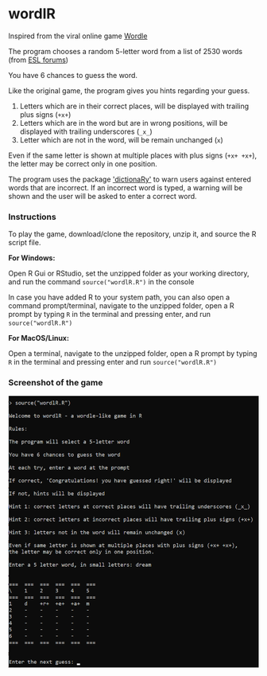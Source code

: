 # wordlR

Inspired from the viral online game [Wordle](https://www.powerlanguage.co.uk/wordle/)

The program chooses a random 5-letter word from a list of 2530 words (from [ESL forums](https://eslforums.com/5-letter-words/))

You have 6 chances to guess the word.

Like the original game, the program gives you hints regarding your guess.
1. Letters which are in their correct places, will be displayed with trailing plus signs (`+x+`)
2. Letters which are in the word but are in wrong positions, will be displayed with trailing underscores (`_x_`)
3. Letter which are not in the word, will be remain unchanged (` x `)

Even if the same letter is shown at multiple places with plus signs (`+x+ +x+`), the letter may be correct only in one position.

The program uses the package ['dictionaRy'](https://cran.r-project.org/web/packages/dictionaRy/index.html) to warn users against entered words that are incorrect. If an incorrect word is typed, a warning will be shown and the user will be asked to enter a correct word.

### Instructions

To play the game, download/clone the repository, unzip it, and source the R script file.

**For Windows:**

Open R Gui or RStudio, set the unzipped folder as your working directory, and run the command `source("wordlR.R")` in the console

In case you have added R to your system path, you can also open a command prompt/terminal, navigate to the unzipped folder, open a R prompt by typing `R` in the terminal and pressing enter, and run `source("wordlR.R")`

**For MacOS/Linux:** 

Open a terminal, navigate to the unzipped folder, open a R prompt by typing `R` in the terminal and pressing enter and run `source("wordlR.R")`

### Screenshot of the game

![Screenshot of wordlR](https://github.com/bishwaruppaul/wordlR/blob/main/screenshot.png)

